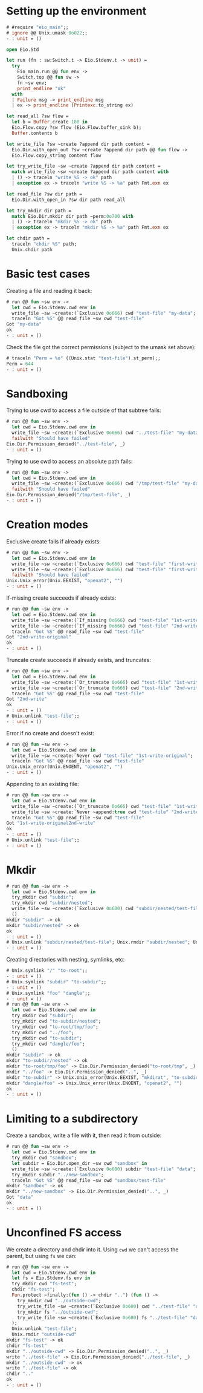 # Setting up the environment

```ocaml
# #require "eio_main";;
# ignore @@ Unix.umask 0o022;;
- : unit = ()
```

```ocaml
open Eio.Std

let run (fn : sw:Switch.t -> Eio.Stdenv.t -> unit) =
  try
    Eio_main.run @@ fun env ->
    Switch.top @@ fun sw ->
    fn ~sw env;
    print_endline "ok"
  with
  | Failure msg -> print_endline msg
  | ex -> print_endline (Printexc.to_string ex)

let read_all ?sw flow =
  let b = Buffer.create 100 in
  Eio.Flow.copy ?sw flow (Eio.Flow.buffer_sink b);
  Buffer.contents b

let write_file ?sw ~create ?append dir path content =
  Eio.Dir.with_open_out ?sw ~create ?append dir path @@ fun flow ->
  Eio.Flow.copy_string content flow

let try_write_file ~sw ~create ?append dir path content =
  match write_file ~sw ~create ?append dir path content with
  | () -> traceln "write %S -> ok" path
  | exception ex -> traceln "write %S -> %a" path Fmt.exn ex

let read_file ?sw dir path =
  Eio.Dir.with_open_in ?sw dir path read_all

let try_mkdir dir path =
  match Eio.Dir.mkdir dir path ~perm:0o700 with
  | () -> traceln "mkdir %S -> ok" path
  | exception ex -> traceln "mkdir %S -> %a" path Fmt.exn ex

let chdir path =
  traceln "chdir %S" path;
  Unix.chdir path
```

# Basic test cases

Creating a file and reading it back:
```ocaml
# run @@ fun ~sw env ->
  let cwd = Eio.Stdenv.cwd env in
  write_file ~sw ~create:(`Exclusive 0o666) cwd "test-file" "my-data";
  traceln "Got %S" @@ read_file ~sw cwd "test-file"
Got "my-data"
ok
- : unit = ()
```

Check the file got the correct permissions (subject to the umask set above):
```ocaml
# traceln "Perm = %o" ((Unix.stat "test-file").st_perm);;
Perm = 644
- : unit = ()
```

# Sandboxing

Trying to use cwd to access a file outside of that subtree fails:
```ocaml
# run @@ fun ~sw env ->
  let cwd = Eio.Stdenv.cwd env in
  write_file ~sw ~create:(`Exclusive 0o666) cwd "../test-file" "my-data";
  failwith "Should have failed"
Eio.Dir.Permission_denied("../test-file", _)
- : unit = ()
```

Trying to use cwd to access an absolute path fails:
```ocaml
# run @@ fun ~sw env ->
  let cwd = Eio.Stdenv.cwd env in
  write_file ~sw ~create:(`Exclusive 0o666) cwd "/tmp/test-file" "my-data";
  failwith "Should have failed"
Eio.Dir.Permission_denied("/tmp/test-file", _)
- : unit = ()
```

# Creation modes

Exclusive create fails if already exists:
```ocaml
# run @@ fun ~sw env ->
  let cwd = Eio.Stdenv.cwd env in
  write_file ~sw ~create:(`Exclusive 0o666) cwd "test-file" "first-write";
  write_file ~sw ~create:(`Exclusive 0o666) cwd "test-file" "first-write";
  failwith "Should have failed"
Unix.Unix_error(Unix.EEXIST, "openat2", "")
- : unit = ()
```

If-missing create succeeds if already exists:
```ocaml
# run @@ fun ~sw env ->
  let cwd = Eio.Stdenv.cwd env in
  write_file ~sw ~create:(`If_missing 0o666) cwd "test-file" "1st-write-original";
  write_file ~sw ~create:(`If_missing 0o666) cwd "test-file" "2nd-write";
  traceln "Got %S" @@ read_file ~sw cwd "test-file"
Got "2nd-write-original"
ok
- : unit = ()
```

Truncate create succeeds if already exists, and truncates:
```ocaml
# run @@ fun ~sw env ->
  let cwd = Eio.Stdenv.cwd env in
  write_file ~sw ~create:(`Or_truncate 0o666) cwd "test-file" "1st-write-original";
  write_file ~sw ~create:(`Or_truncate 0o666) cwd "test-file" "2nd-write";
  traceln "Got %S" @@ read_file ~sw cwd "test-file"
Got "2nd-write"
ok
- : unit = ()
# Unix.unlink "test-file";;
- : unit = ()
```

Error if no create and doesn't exist:
```ocaml
# run @@ fun ~sw env ->
  let cwd = Eio.Stdenv.cwd env in
  write_file ~sw ~create:`Never cwd "test-file" "1st-write-original";
  traceln "Got %S" @@ read_file ~sw cwd "test-file"
Unix.Unix_error(Unix.ENOENT, "openat2", "")
- : unit = ()
```

Appending to an existing file:
```ocaml
# run @@ fun ~sw env ->
  let cwd = Eio.Stdenv.cwd env in
  write_file ~sw ~create:(`Or_truncate 0o666) cwd "test-file" "1st-write-original";
  write_file ~sw ~create:`Never ~append:true cwd "test-file" "2nd-write";
  traceln "Got %S" @@ read_file ~sw cwd "test-file"
Got "1st-write-original2nd-write"
ok
- : unit = ()
# Unix.unlink "test-file";;
- : unit = ()
```

# Mkdir

```ocaml
# run @@ fun ~sw env ->
  let cwd = Eio.Stdenv.cwd env in
  try_mkdir cwd "subdir";
  try_mkdir cwd "subdir/nested";
  write_file ~sw ~create:(`Exclusive 0o600) cwd "subdir/nested/test-file" "data";
  ()
mkdir "subdir" -> ok
mkdir "subdir/nested" -> ok
ok
- : unit = ()
# Unix.unlink "subdir/nested/test-file"; Unix.rmdir "subdir/nested"; Unix.rmdir "subdir";;
- : unit = ()
```

Creating directories with nesting, symlinks, etc:
```ocaml
# Unix.symlink "/" "to-root";;
- : unit = ()
# Unix.symlink "subdir" "to-subdir";;
- : unit = ()
# Unix.symlink "foo" "dangle";;
- : unit = ()
# run @@ fun ~sw env ->
  let cwd = Eio.Stdenv.cwd env in
  try_mkdir cwd "subdir";
  try_mkdir cwd "to-subdir/nested";
  try_mkdir cwd "to-root/tmp/foo";
  try_mkdir cwd "../foo";
  try_mkdir cwd "to-subdir";
  try_mkdir cwd "dangle/foo";
  ()
mkdir "subdir" -> ok
mkdir "to-subdir/nested" -> ok
mkdir "to-root/tmp/foo" -> Eio.Dir.Permission_denied("to-root/tmp", _)
mkdir "../foo" -> Eio.Dir.Permission_denied("..", _)
mkdir "to-subdir" -> Unix.Unix_error(Unix.EEXIST, "mkdirat", "to-subdir")
mkdir "dangle/foo" -> Unix.Unix_error(Unix.ENOENT, "openat2", "")
ok
- : unit = ()
```

# Limiting to a subdirectory

Create a sandbox, write a file with it, then read it from outside:
```ocaml
# run @@ fun ~sw env ->
  let cwd = Eio.Stdenv.cwd env in
  try_mkdir cwd "sandbox";
  let subdir = Eio.Dir.open_dir ~sw cwd "sandbox" in
  write_file ~sw ~create:(`Exclusive 0o600) subdir "test-file" "data";
  try_mkdir subdir "../new-sandbox";
  traceln "Got %S" @@ read_file ~sw cwd "sandbox/test-file"
mkdir "sandbox" -> ok
mkdir "../new-sandbox" -> Eio.Dir.Permission_denied("..", _)
Got "data"
ok
- : unit = ()
```

# Unconfined FS access

We create a directory and chdir into it.
Using `cwd` we can't access the parent, but using `fs` we can:
```ocaml
# run @@ fun ~sw env ->
  let cwd = Eio.Stdenv.cwd env in
  let fs = Eio.Stdenv.fs env in
  try_mkdir cwd "fs-test";
  chdir "fs-test";
  Fun.protect ~finally:(fun () -> chdir "..") (fun () ->
    try_mkdir cwd "../outside-cwd";
    try_write_file ~sw ~create:(`Exclusive 0o600) cwd "../test-file" "data";
    try_mkdir fs "../outside-cwd";
    try_write_file ~sw ~create:(`Exclusive 0o600) fs "../test-file" "data";
  );
  Unix.unlink "test-file";
  Unix.rmdir "outside-cwd"
mkdir "fs-test" -> ok
chdir "fs-test"
mkdir "../outside-cwd" -> Eio.Dir.Permission_denied("..", _)
write "../test-file" -> Eio.Dir.Permission_denied("../test-file", _)
mkdir "../outside-cwd" -> ok
write "../test-file" -> ok
chdir ".."
ok
- : unit = ()
```
